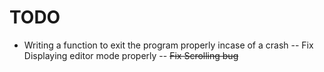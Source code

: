 # TODO
- Writing a function to exit the program properly incase of a crash
-- Fix Displaying editor mode properly
-- ~~Fix Scrolling bug~~
